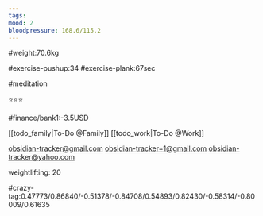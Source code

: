 ```yaml
---
tags: 
mood: 2
bloodpressure: 168.6/115.2
---
```


#weight:70.6kg

#exercise-pushup:34
#exercise-plank:67sec

#meditation

⭐⭐⭐

#finance/bank1:-3.5USD

[[todo_family|To-Do @Family]]
[[todo_work|To-Do @Work]]

obsidian-tracker@gmail.com
obsidian-tracker+1@gmail.com
obsidian-tracker@yahoo.com

weightlifting: 20

#crazy-tag:0.47773/0.86840/-0.51378/-0.84708/0.54893/0.82430/-0.58314/-0.80009/0.61635

